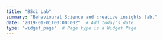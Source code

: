 ```yaml
---
title: "BSci Lab"
summary: "Behavioural Science and creative insights lab."
date: "2019-01-01T00:00:00Z"  # Add today's date.
type: "widget_page"  # Page type is a Widget Page
---
```


